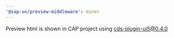 ```yaml
---
'@sap-ux/preview-middleware': minor
---
```


Preview html is shown in CAP project using cds-plugin-ui5@0.4.0
